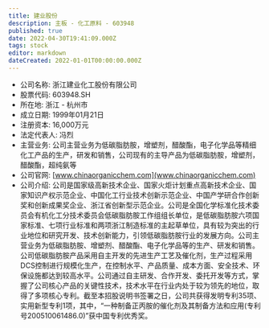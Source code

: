 ```yaml
---
title: 建业股份
description: 主板 - 化工原料 - 603948
published: true
date: 2022-04-30T19:41:09.000Z
tags: stock
editor: markdown
dateCreated: 2022-01-01T00:00:00.000Z
---
```


- 公司名称: 浙江建业化工股份有限公司
- 股票代码: 603948.SH
- 所在地: 浙江 - 杭州市
- 成立日期: 1999年01月21日
- 注册资本: 16,000万元
- 法定代表人: 冯烈
- 主营业务: 公司主营业务为低碳脂肪胺，增塑剂，醋酸酯，电子化学品等精细化工产品的生产，研发和销售，公司现有的主导产品为低碳脂肪胺，增塑剂，醋酸酯，超纯氨等
- 公司官网: [www.chinaorganicchem.com](www.chinaorganicchem.com)
- 公司介绍: 公司是国家级高新技术企业、国家火炬计划重点高新技术企业、国家知识产权示范企业、中国化工行业技术创新示范企业、中国产学研合作创新奖和创新成果奖企业、浙江省创新型示范企业。公司是全国化学标准化技术委员会有机化工分技术委员会低碳脂肪胺工作组组长单位，是低碳脂肪胺六项国家标准、七项行业标准和两项浙江制造标准的主起草单位，具有较为突出的行业地位和研究开发、技术创新能力，引领低碳脂肪胺行业的发展方向。公司主营业务为低碳脂肪胺、增塑剂、醋酸酯、电子化学品等的生产、研发和销售。公司低碳脂肪胺产品采用自主开发的先进生产工艺及催化剂，生产过程采用DCS控制进行规模化生产，在控制水平、产品质量、成本方面、安全技术、环保设施都达到较高水平。公司通过自主研发、合作开发、委托开发等方式，掌握了公司核心产品的关键性技术，技术水平在行业内处于较为领先的地位，取得了多项核心专利。截至本招股说明书签署之日，公司共获得发明专利35项、实用新型专利1项，其中，“一种制备正丙胺的催化剂及其制备方法和应用(专利号200510061486.0)”获中国专利优秀奖。


